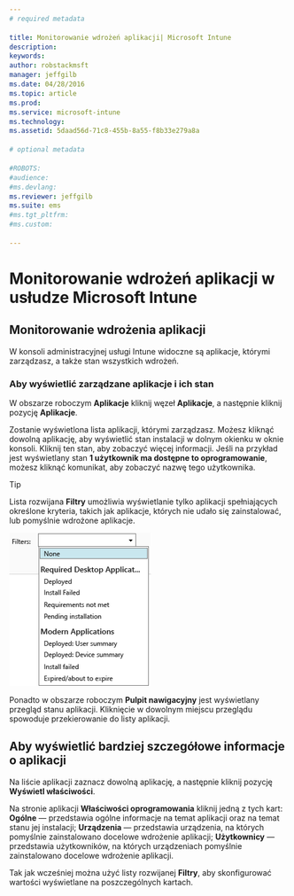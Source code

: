 ```yaml
---
# required metadata

title: Monitorowanie wdrożeń aplikacji| Microsoft Intune
description:
keywords:
author: robstackmsft
manager: jeffgilb
ms.date: 04/28/2016
ms.topic: article
ms.prod:
ms.service: microsoft-intune
ms.technology:
ms.assetid: 5daad56d-71c8-455b-8a55-f8b33e279a8a

# optional metadata

#ROBOTS:
#audience:
#ms.devlang:
ms.reviewer: jeffgilb
ms.suite: ems
#ms.tgt_pltfrm:
#ms.custom:

---
```



# Monitorowanie wdrożeń aplikacji w usłudze Microsoft Intune

## Monitorowanie wdrożenia aplikacji
W konsoli administracyjnej usługi Intune widoczne są aplikacje, którymi zarządzasz, a także stan wszystkich wdrożeń.

### Aby wyświetlić zarządzane aplikacje i ich stan
W obszarze roboczym **Aplikacje** kliknij węzeł **Aplikacje**, a następnie kliknij pozycję **Aplikacje**.

Zostanie wyświetlona lista aplikacji, którymi zarządzasz. Możesz kliknąć dowolną aplikację, aby wyświetlić stan instalacji w dolnym okienku w oknie konsoli. Kliknij ten stan, aby zobaczyć więcej informacji. Jeśli na przykład jest wyświetlany stan **1 użytkownik ma dostępne to oprogramowanie**, możesz kliknąć komunikat, aby zobaczyć nazwę tego użytkownika.

> [!TIP]
> Lista rozwijana **Filtry** umożliwia wyświetlanie tylko aplikacji spełniających określone kryteria, takich jak aplikacje, których nie udało się zainstalować, lub pomyślnie wdrożone aplikacje.
> 
> ![Przykład filtrów aplikacji](./media/app-filters.png)

Ponadto w obszarze roboczym **Pulpit nawigacyjny** jest wyświetlany przegląd stanu aplikacji. Kliknięcie w dowolnym miejscu przeglądu spowoduje przekierowanie do listy aplikacji.

## Aby wyświetlić bardziej szczegółowe informacje o aplikacji
Na liście aplikacji zaznacz dowolną aplikację, a następnie kliknij pozycję **Wyświetl właściwości**.

Na stronie aplikacji **Właściwości oprogramowania** kliknij jedną z tych kart: **Ogólne** — przedstawia ogólne informacje na temat aplikacji oraz na temat stanu jej instalacji; **Urządzenia** — przedstawia urządzenia, na których pomyślnie zainstalowano docelowe wdrożenie aplikacji; **Użytkownicy** — przedstawia użytkowników, na których urządzeniach pomyślnie zainstalowano docelowe wdrożenie aplikacji.

Tak jak wcześniej można użyć listy rozwijanej **Filtry**, aby skonfigurować wartości wyświetlane na poszczególnych kartach.





<!--HONumber=May16_HO1-->


